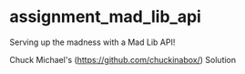 # assignment_mad_lib_api
Serving up the madness with a Mad Lib API!

Chuck Michael's (https://github.com/chuckinabox/) Solution
